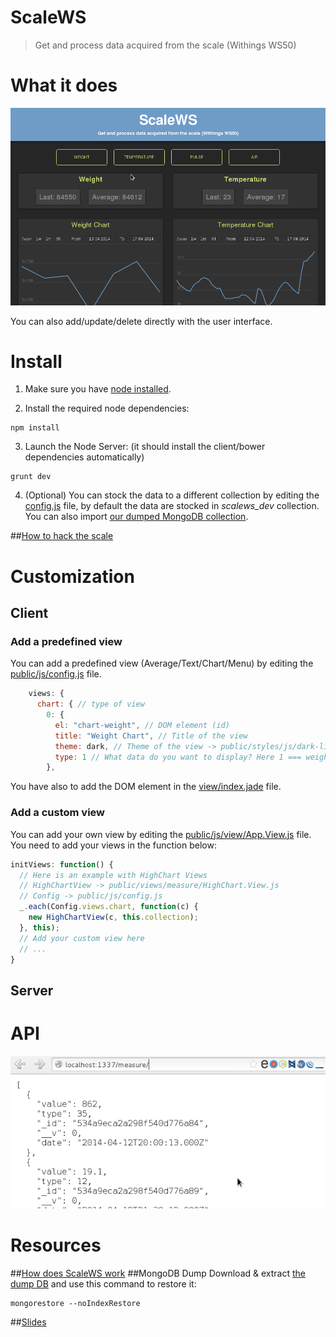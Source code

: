ScaleWS
=======

> Get and process data acquired from the scale (Withings WS50)

# What it does

![Demo GIF](https://raw.githubusercontent.com/Fedonono/ScaleWS/master/doc/demo.gif)

You can also add/update/delete directly with the user interface.

# Install

1. Make sure you have [node installed](http://nodejs.org/).

2. Install the required node dependencies:
```shell
npm install
```
3. Launch the Node Server: (it should install the client/bower dependencies automatically)
```shell
grunt dev
```

4. (Optional) You can stock the data to a different collection by editing the [config.js](https://github.com/Fedonono/ScaleWS/blob/master/config.js) file, by default the data are stocked in <i>scalews_dev</i> collection.<br/>
You can also import [our dumped MongoDB collection](https://github.com/Fedonono/ScaleWS#mongodb-dump).

##[How to hack the scale](https://github.com/Fedonono/ScaleWS/blob/master/doc/README.md#how-to-hack-the-scale)

# Customization

## Client
### Add a predefined view
You can add a predefined view (Average/Text/Chart/Menu) by editing the [public/js/config.js](https://github.com/Fedonono/ScaleWS/blob/master/public/js/config.js) file.
```js
    views: {
      chart: { // type of view
        0: {
          el: "chart-weight", // DOM element (id)
          title: "Weight Chart", // Title of the view
          theme: dark, // Theme of the view -> public/styles/js/dark-light-theme.js
          type: 1 // What data do you want to display? Here 1 === weight
        },
```
You have also to add the DOM element in the [view/index.jade](https://github.com/Fedonono/ScaleWS/blob/master/views/index.jade) file.

### Add a custom view
You can add your own view by editing the [public/js/view/App.View.js](https://github.com/Fedonono/ScaleWS/blob/master/public/js/views/App.View.js) file.<br/>
You need to add your views in the function below:
```js
initViews: function() {
  // Here is an example with HighChart Views
  // HighChartView -> public/views/measure/HighChart.View.js
  // Config -> public/js/config.js
  _.each(Config.views.chart, function(c) {
    new HighChartView(c, this.collection);
  }, this);
  // Add your custom view here
  // ...
}
```
## Server

# API
![DemoAPI GIF](https://raw.githubusercontent.com/Fedonono/ScaleWS/master/doc/demo_api.gif)

# Resources

##[How does ScaleWS work](https://github.com/Fedonono/ScaleWS/blob/master/doc/README.md#how-does-scalews-work)
##MongoDB Dump
Download & extract [the dump DB](https://raw.githubusercontent.com/Fedonono/ScaleWS/master/doc/resources/dump_scalews_dev.zip) and use this command to restore it:
```shell
mongorestore --noIndexRestore
```
##[Slides](http://fedonono.github.io/ScaleWS)